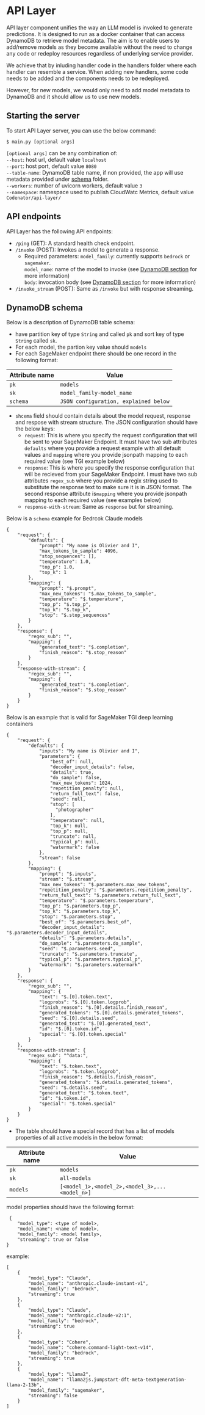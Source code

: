 # API Layer
API layer component unifies the way an LLM model is invoked to generate predictions. It is designed to run as a docker container that can access DynamoDB to retrieve model metadata. The aim is to enable users to add/remove models as they become available without the need to change any code or redeploy resources regardless of underlying service provider.

We achieve that by inluding handler code in the handlers folder where each handler can resemble a service. When adding new handlers, some code needs to be added and the components needs to be redeployed.

However, for new models, we would only need to add model metadata to DynamoDB and it should allow us to use new models.

## Starting the server
To start API Layer server, you can use the below command:
```
$ main.py [optional args]
```

`[optional args]` can be any combination of:<br>
`--host`: host url, default value `localhost`<br>
`--port`: host port, default value `8080`<br>
`--table-name`: DynamoDB table name, if non provided, the app will use metadata provided under [schema](app/handlers/schemas/) folder.<br>
`--workers`: number of uvicorn workers, default value `3`<br>
`--namespace`: namespace used to publish CloudWatc Metrics, default value `Codenator/api-layer/`<br>

## API endpoints

API Layer has the following API endpoints:
- `/ping` (GET): A standard health check endpoint.
- `/invoke` (POST): Invokes a model to generate a response. 
    - Required parameters:
        `model_family`: currently supports `bedrock` or `sagemaker`.<br>
        `model_name`: name of the model to invoke (see [DynamoDB section](README.md#DynamoDB-schema) for more information)<br>
        `body`: invocation body (see [DynamoDB section](README.md#DynamoDB-schema) for more information)<br>
- `/invoke_stream` (POST): Same as `/invoke` but with response streaming.


## DynamoDB schema
Below is a description of DynamoDB table schema:
- have partition key of type `String` and called `pk` and sort key of type `String` called `sk`.
- For each model, the partion key value should `models`
- For each SageMaker endpoint there should be one record in the following format:

| Attribute name | Value |
| -------------- | ----- |
| `pk` | `models` |
| `sk` | `model_family-model_name` |
| `schema` | `JSON configuration, explained below` |

- `shcema` field should contain details about the model request, response and respose with stream structure. The JSON configuration should have the below keys:
    - `request`: This is where you specify the request configuration that will be sent to your SageMaker Endpoint. It must have two sub attributes `defaults` where you provide a request example with all default values and `mapping` where you provide jsonpath mapping to each required value (see TGI example below)
    - `response`: This is where you specify the response configuration that will be recieved from your SageMaker Endpoint. I must have two sub attributes `regex_sub` where you provide a regix string used to substitute the response text to make sure it is in JSON format. The second response attribute is`mapping` where you provide jsonpath mapping to each required value (see examples below)
    - `response-with-stream`: Same as `response` but for streaming.
    
Below is a `schema` example for Bedrcok Claude models

```
{
    "request": {
        "defaults": {
            "prompt": "My name is Olivier and I",
            "max_tokens_to_sample": 4096,
            "stop_sequences": [],
            "temperature": 1.0,
            "top_p": 1.0,
            "top_k": 1
        },
        "mapping": {
            "prompt": "$.prompt",
            "max_new_tokens": "$.max_tokens_to_sample",
            "temperature": "$.temperature",
            "top_p": "$.top_p",
            "top_k": "$.top_k",
            "stop": "$.stop_sequences"
        }
    },
    "response": {
        "regex_sub": "",
        "mapping": {
            "generated_text": "$.completion",
            "finish_reason": "$.stop_reason"
        }
    },
    "response-with-stream": {
        "regex_sub": "",
        "mapping": {
            "generated_text": "$.completion",
            "finish_reason": "$.stop_reason"
        }
    }
}
```

Below is an example that is valid for SageMaker TGI deep learning containers

```
{
    "request": {
        "defaults": {
            "inputs": "My name is Olivier and I",
            "parameters": {
                "best_of": null,
                "decoder_input_details": false,
                "details": true,
                "do_sample": false,
                "max_new_tokens": 1024,
                "repetition_penalty": null,
                "return_full_text": false,
                "seed": null,
                "stop": [
                  "photographer"
                ],
                "temperature": null,
                "top_k": null,
                "top_p": null,
                "truncate": null,
                "typical_p": null,
                "watermark": false
            },
            "stream": false
        },
        "mapping": {
            "prompt": "$.inputs",
            "stream": "$.stream",
            "max_new_tokens": "$.parameters.max_new_tokens",
            "repetition_penalty": "$.parameters.repetition_penalty",
            "return_full_text": "$.parameters.return_full_text",
            "temperature": "$.parameters.temperature",
            "top_p": "$.parameters.top_p",
            "top_k": "$.parameters.top_k",
            "stop": "$.parameters.stop",
            "best_of": "$.parameters.best_of",
            "decoder_input_details": "$.parameters.decoder_input_details",
            "details": "$.parameters.details",
            "do_sample": "$.parameters.do_sample",
            "seed": "$.parameters.seed",
            "truncate": "$.parameters.truncate",
            "typical_p": "$.parameters.typical_p",
            "watermark": "$.parameters.watermark"
        }
    },
    "response": {
        "regex_sub": "",
        "mapping": {
            "text": "$.[0].token.text",
            "logprobs": "$.[0].token.logprob",
            "finish_reason": "$.[0].details.finish_reason",
            "generated_tokens": "$.[0].details.generated_tokens",
            "seed": "$.[0].details.seed",
            "generated_text": "$.[0].generated_text",
            "id": "$.[0].token.id",
            "special": "$.[0].token.special"
        }
    },
    "response-with-stream": {
        "regex_sub": "^data:",
        "mapping": {
            "text": "$.token.text",
            "logprobs": "$.token.logprob",
            "finish_reason": "$.details.finish_reason",
            "generated_tokens": "$.details.generated_tokens",
            "seed": "$.details.seed",
            "generated_text": "$.token.text",
            "id": "$.token.id",
            "special": "$.token.special"
        }
    }
}
```

- The table should have a special record that has a list of models properties of all active models in the below format:

| Attribute name | Value |
| -------------- | ----- |
| `pk` | `models` |
| `sk` | `all-models` |
| `models` | `[<model_1>,<model_2>,<model_3>,...<model_n>]` |

model properties should have the following format:
```
 {
    "model_type": <type of model>,
    "model_name": <name of model>,
    "model_family": <model family>,
    "streaming": true or false
}
```

example:
```
[
    {
        "model_type": "Claude",
        "model_name": "anthropic.claude-instant-v1",
        "model_family": "bedrock",
        "streaming": true
    },    
    {
        "model_type": "Claude",
        "model_name": "anthropic.claude-v2:1",
        "model_family": "bedrock",
        "streaming": true
    },
    {
        "model_type": "Cohere",
        "model_name": "cohere.command-light-text-v14",
        "model_family": "bedrock",
        "streaming": true
    },
    {
        "model_type": "Llama2",
        "model_name": "llama2js.jumpstart-dft-meta-textgeneration-llama-2-13b",
        "model_family": "sagemaker",
        "streaming": false
    }
]
```

